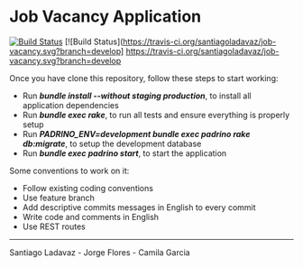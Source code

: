 Job Vacancy Application
=======================

[![Build Status](https://snap-ci.com/nicopaez/job-vacancy/branch/develop/build_image)](https://snap-ci.com/nicopaez/job-vacancy/branch/develop)
[![Build Status](https://travis-ci.org/santiagoladavaz/job-vacancy.svg?branch=develop] https://travis-ci.org/santiagoladavaz/job-vacancy.svg?branch=develop

Once you have clone this repository, follow these steps to start working:

* Run **_bundle install --without staging production_**, to install all application dependencies
* Run **_bundle exec rake_**, to run all tests and ensure everything is properly setup
* Run **_PADRINO_ENV=development bundle exec padrino rake db:migrate_**, to setup the development database
* Run **_bundle exec padrino start_**, to start the application

Some conventions to work on it:

* Follow existing coding conventions
* Use feature branch
* Add descriptive commits messages in English to every commit
* Write code and comments in English
* Use REST routes

___________________________________________________
Santiago Ladavaz - Jorge Flores - Camila Garcia
